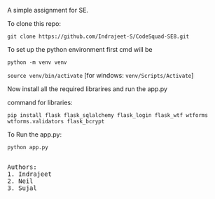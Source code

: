 
A simple assignment for SE.

To clone this repo:

`git clone https://github.com/Indrajeet-S/CodeSquad-SE8.git` 

To set up the python environment first cmd will be

`python -m venv venv`

`source venv/bin/activate` [for windows: `venv/Scripts/Activate`]

Now install all the required librarires and run the app.py

command for libraries:

`pip install flask flask_sqlalchemy flask_login flask_wtf wtforms wtforms.validators flask_bcrypt`

To Run the app.py:

`python app.py`

<pre>  
Authors:
1. Indrajeet
2. Neil
3. Sujal
</pre>

